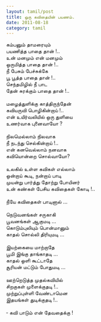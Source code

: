 ```yaml
---
layout: tamil/post
title: ஒரு கவிதையின் பயணம்.
date: 2011-08-18
category: tamil
---
```


கம்பனும் தாமரையும் <br/>
பயணித்த பாதை தான் !..<br/>
உன் மனமும் என் மனமும் <br/>
ஒருமித்த பாதை தான் !..<br/>
நீ பேசும் பேச்சுக்கே <br/>
பூ பூத்த பாதை தான் !..<br/>
செந்தமிழில் நீ பாட <br/>
தேன் சுரக்கும் பாதை தான் !..<br/>
<br/>
மழைத்துளிக்கு காத்திருந்தேன்<br/>
கவியருவி பொழிகின்றாய் !..<br/>
என் உயிர்வலியில் ஒரு துளியை<br/>
உணர்வாக புனைவாயோ ?<br/>
<br/>
நிலமெல்லாம் நிலவாக <br/>
நீ நடந்து செல்கின்றாய் !..<br/>
என் கனவெல்லாம் நனவாக<br/>
கவியொன்றை சொல்வாயோ?<br/>
<br/>
உலகில் உள்ள கவிகள் எல்லாம்<br/>
ஒன்றாய் கூடி, நன்றாய் பாடி<br/>
முயன்று பார்த்து தோற்று போயினர்<br/>
உன் கண்கள் பேசிய கவிதைகள் கோடி !..<br/>
<br/>
நீயே கவிதைகள் பாடினால் ...<br/>
<br/>
நெடுவனங்கள் சருகாகி<br/>
பூவனங்கள் ஆகுமடி ...<br/>
கொடும்புலியும் பொன்மானும்<br/>
காதல் சொல்லி திரியுமடி ...<br/>
<br/>
இயற்கையை மாற்றாதே <br/>
பூமி இங்கு தாங்காதடி ...<br/>
காதல் ஒளி கூட்டாதே<br/>
சூரியன் மட்டும் போதுமடி ... <br/>
<br/>
ஊற்றெடுத்த முதல்கவியில் <br/>
சிறகுகள் முளைக்குதடி !..<br/>
முற்றுப்புள்ளி வேண்டாமென<br/>
இதயங்கள் துடிக்குதடி !..<br/>
<br/>
&#x2010; கவி பாடும் என் தேவதைக்கு !<br/>
<br/>
